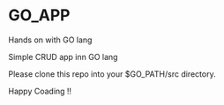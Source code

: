 # GO_APP
Hands on with GO lang


Simple CRUD app inn GO lang 

Please clone this repo into your $GO_PATH/src directory. 

Happy Coading !!
